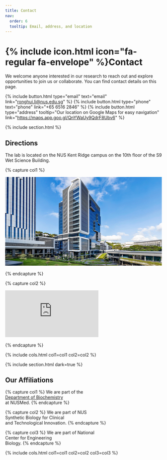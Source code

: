 ```yaml
---
title: Contact
nav:
  order: 6
  tooltip: Email, address, and location
---
```


# {% include icon.html icon="fa-regular fa-envelope" %}Contact

We welcome anyone interested in our research to reach out and explore opportunities to join us or collaborate. You can find contact details on this page.

{%
  include button.html
  type="email"
  text="email"
  link="ronghui.li@nus.edu.sg"
%}
{%
  include button.html
  type="phone"
  text="phone"
  link="+65 6516 2846"
%}
{%
  include button.html
  type="address"
  tooltip="Our location on Google Maps for easy navigation"
  link="https://maps.app.goo.gl/QnYWaUy9QdrF8Ubv6"
%}

{% include section.html %}

## Directions

The lab is located on the NUS Kent Ridge campus on the 10th floor of the S9 Wet Science Building. 

{% capture col1 %}

<div class="image-container">

  <img src="images/1920_wsb1-1267351765.jpg" alt="NUS S9 Wet Science Building">
  
</div>

{% endcapture %}

{% capture col2 %}

<div class="map-container">

<iframe src="https://www.google.com/maps/embed?pb=!1m18!1m12!1m3!1d3988.7978734415537!2d103.78020803488968!3d1.2958822242022032!2m3!1f0!2f0!3f0!3m2!1i1024!2i768!4f13.1!3m3!1m2!1s0x31da1bc911595d3d%3A0xd684eb7b6242d35c!2sNUS%20S9%20Wet%20Science%20Building!5e0!3m2!1sen!2ssg!4v1760685171475!5m2!1sen!2ssg" style="border:0;" allowfullscreen="" loading="lazy" referrerpolicy="no-referrer-when-downgrade" ></iframe>

</div>

{% endcapture %}

{% include cols.html col1=col1 col2=col2 %}

{% include section.html dark=true %}

## Our Affiliations 

{% capture col1 %}
We are part of the  
[Department of Biochemistry](https://medicine.nus.edu.sg/bch/faculty/li-ronghui/)  
at NUSMed.
{% endcapture %}

{% capture col2 %}
We are part of NUS  
Synthetic Biology for Clinical  
and Technological Innovation.
{% endcapture %}

{% capture col3 %}
We are part of National  
Center for Engineering  
Biology.
{% endcapture %}

{% include cols.html col1=col1 col2=col2 col3=col3 %}
